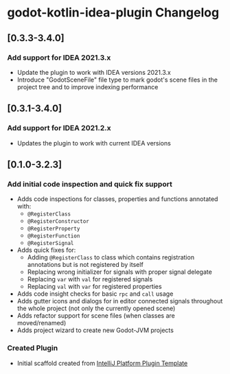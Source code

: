 <!-- Keep a Changelog guide -> https://keepachangelog.com -->

# godot-kotlin-idea-plugin Changelog

## [0.3.3-3.4.0]
### Add support for IDEA 2021.3.x
- Update the plugin to work with IDEA versions 2021.3.x
- Introduce "GodotSceneFile" file type to mark godot's scene files in the project tree and to improve indexing performance

## [0.3.1-3.4.0]
### Add support for IDEA 2021.2.x
- Updates the plugin to work with current IDEA versions

## [0.1.0-3.2.3]
### Add initial code inspection and quick fix support
- Adds code inspections for classes, properties and functions annotated with:
    - `@RegisterClass`
    - `@RegisterConstructor`
    - `@RegisterProperty`
    - `@RegisterFunction`
    - `@RegisterSignal`
- Adds quick fixes for:
    - Adding `@RegisterClass` to class which contains registration annotations but is not registered by itself
    - Replacing wrong initializer for signals with proper signal delegate
    - Replacing `var` with `val` for registered signals
    - Replacing `val` with `var` for registered properties
- Adds code insight checks for basic `rpc` and `call` usage
- Adds gutter icons and dialogs for in editor connected signals throughout the whole project (not only the currently opened scene)
- Adds refactor support for scene files (when classes are moved/renamed)
- Adds project wizard to create new Godot-JVM projects

### Created Plugin
- Initial scaffold created from [IntelliJ Platform Plugin Template](https://github.com/JetBrains/intellij-platform-plugin-template)
